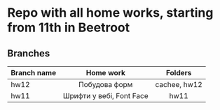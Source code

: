 # Repo with all home works, starting from 11th in Beetroot

## Branches

| Branch name |        Home work         |   Folders    |
| ----------- | :----------------------: | :----------: |
| hw12        |      Побудова форм       | cachee, hw12 |
| hw11        | Шрифти у вебі, Font Face |     hw11     |
